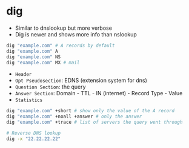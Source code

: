 # dig

- Similar to dnslookup but more verbose
- Dig is newer and shows more info than nslookup

```sh
dig "example.com" # A records by default
dig "example.com" A
dig "example.com" NS
dig "example.com" MX # mail
```

- `Header`
- `Opt Pseudosection`: EDNS (extension system for dns)
- `Question Section`: the query
- `Answer Section`: Domain - TTL - IN (internet) - Record Type - Value
- `Statistics`

```sh
dig "example.com" +short # show only the value of the A record
dig "example.com" +noall +answer # only the answer
dig "example.com" +trace # list of servers the query went through
```

```sh
# Reverse DNS lookup
dig -x "22.22.22.22"
```

